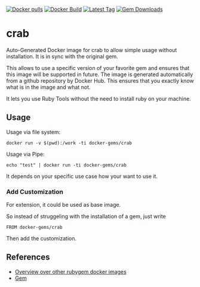 [![Docker pulls](https://img.shields.io/docker/pulls/rubygem/crab.svg)](https://hub.docker.com/r/rubygem/crab/)
[![Docker Build](https://img.shields.io/docker/automated/rubygem/crab.svg)](https://hub.docker.com/r/rubygem/crab/)
[![Latest Tag](https://img.shields.io/github/tag/docker-rubygem/crab.svg)](https://hub.docker.com/r/rubygem/crab/)
[![Gem Downloads](https://img.shields.io/gem/dt/crab.svg)](https://rubygems.org/gems/crab/)
# crab

Auto-Generated Docker image for crab to allow simple usage without installation.
It is in sync with the original gem.

This allows to use a specific version of your favorite gem and ensures that this image will be supported in future.
The image is generated automatically from a github repository by Docker Hub.
This ensures that you exactly know what is in the image and what not.

It lets you use Ruby Tools without the need to install ruby on your machine.

## Usage

Usage via file system:

`docker run -v $(pwd):/work -ti docker-gems/crab`

Usage via Pipe:

`echo "test" | docker run -ti docker-gems/crab`

It depends on your specific use case how your want to use it.

### Add Customization

For extension, it could be used as base image.

So instead of struggeling with the installation of a gem, just write

`FROM docker-gems/crab`

Then add the customization.

## References

 - [Overview over other rubygem docker images](https://github.com/thinkbot/docker-rubygem)
 - [Gem](https://rubygems.org/gems/crab/)
